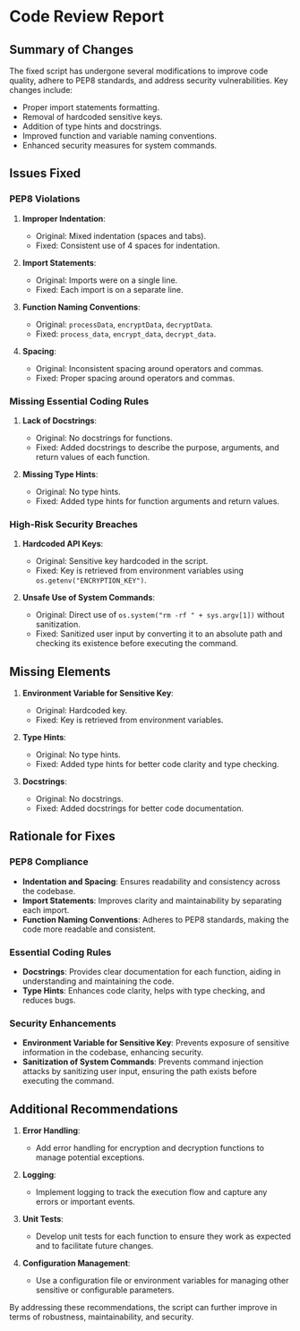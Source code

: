 # Code Review Report

## Summary of Changes
The fixed script has undergone several modifications to improve code quality, adhere to PEP8 standards, and address security vulnerabilities. Key changes include:
- Proper import statements formatting.
- Removal of hardcoded sensitive keys.
- Addition of type hints and docstrings.
- Improved function and variable naming conventions.
- Enhanced security measures for system commands.

## Issues Fixed

### PEP8 Violations
1. **Improper Indentation**:
    - Original: Mixed indentation (spaces and tabs).
    - Fixed: Consistent use of 4 spaces for indentation.

2. **Import Statements**:
    - Original: Imports were on a single line.
    - Fixed: Each import is on a separate line.

3. **Function Naming Conventions**:
    - Original: `processData`, `encryptData`, `decryptData`.
    - Fixed: `process_data`, `encrypt_data`, `decrypt_data`.

4. **Spacing**:
    - Original: Inconsistent spacing around operators and commas.
    - Fixed: Proper spacing around operators and commas.

### Missing Essential Coding Rules
1. **Lack of Docstrings**:
    - Original: No docstrings for functions.
    - Fixed: Added docstrings to describe the purpose, arguments, and return values of each function.

2. **Missing Type Hints**:
    - Original: No type hints.
    - Fixed: Added type hints for function arguments and return values.

### High-Risk Security Breaches
1. **Hardcoded API Keys**:
    - Original: Sensitive key hardcoded in the script.
    - Fixed: Key is retrieved from environment variables using `os.getenv("ENCRYPTION_KEY")`.

2. **Unsafe Use of System Commands**:
    - Original: Direct use of `os.system("rm -rf " + sys.argv[1])` without sanitization.
    - Fixed: Sanitized user input by converting it to an absolute path and checking its existence before executing the command.

## Missing Elements
1. **Environment Variable for Sensitive Key**:
    - Original: Hardcoded key.
    - Fixed: Key is retrieved from environment variables.

2. **Type Hints**:
    - Original: No type hints.
    - Fixed: Added type hints for better code clarity and type checking.

3. **Docstrings**:
    - Original: No docstrings.
    - Fixed: Added docstrings for better code documentation.

## Rationale for Fixes

### PEP8 Compliance
- **Indentation and Spacing**: Ensures readability and consistency across the codebase.
- **Import Statements**: Improves clarity and maintainability by separating each import.
- **Function Naming Conventions**: Adheres to PEP8 standards, making the code more readable and consistent.

### Essential Coding Rules
- **Docstrings**: Provides clear documentation for each function, aiding in understanding and maintaining the code.
- **Type Hints**: Enhances code clarity, helps with type checking, and reduces bugs.

### Security Enhancements
- **Environment Variable for Sensitive Key**: Prevents exposure of sensitive information in the codebase, enhancing security.
- **Sanitization of System Commands**: Prevents command injection attacks by sanitizing user input, ensuring the path exists before executing the command.

## Additional Recommendations
1. **Error Handling**:
    - Add error handling for encryption and decryption functions to manage potential exceptions.

2. **Logging**:
    - Implement logging to track the execution flow and capture any errors or important events.

3. **Unit Tests**:
    - Develop unit tests for each function to ensure they work as expected and to facilitate future changes.

4. **Configuration Management**:
    - Use a configuration file or environment variables for managing other sensitive or configurable parameters.

By addressing these recommendations, the script can further improve in terms of robustness, maintainability, and security.
